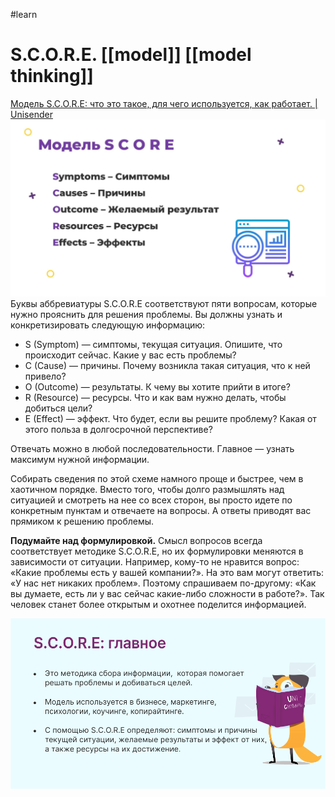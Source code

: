 #learn 
# S.C.O.R.E. [[model]] [[model thinking]]
[Модель S.C.O.R.E: что это такое, для чего используется, как работает. | Unisender](https://www.unisender.com/ru/glossary/chto-takoe-s-c-o-r-e/)
![](Pasted%20image%2020221210172112.png)
Буквы аббревиатуры S.C.O.R.E соответствуют пяти вопросам, которые нужно прояснить для решения проблемы. Вы должны узнать и конкретизировать следующую информацию:

-   S (Symptom) — симптомы, текущая ситуация. Опишите, что происходит сейчас. Какие у вас есть проблемы?
-   C (Cause) — причины. Почему возникла такая ситуация, что к ней привело?
-   O (Outcome) — результаты. К чему вы хотите прийти в итоге?
-   R (Resource) — ресурсы. Что и как вам нужно делать, чтобы добиться цели?
-   E (Effect) — эффект. Что будет, если вы решите проблему? Какая от этого польза в долгосрочной перспективе?

Отвечать можно в любой последовательности. Главное — узнать максимум нужной информации.

Собирать сведения по этой схеме намного проще и быстрее, чем в хаотичном порядке. Вместо того, чтобы долго размышлять над ситуацией и смотреть на нее со всех сторон, вы просто идете по конкретным пунктам и отвечаете на вопросы. А ответы приводят вас прямиком к решению проблемы.

**Подумайте над формулировкой.** Смысл вопросов всегда соответствует методике S.C.O.R.E, но их формулировки меняются в зависимости от ситуации. Например, кому-то не нравится вопрос: «Какие проблемы есть у вашей компании?». На это вам могут ответить: «У нас нет никаких проблем». Поэтому спрашиваем по-другому: «Как вы думаете, есть ли у вас сейчас какие-либо сложности в работе?». Так человек станет более открытым и охотнее поделится информацией.

![](Pasted%20image%2020221210172832.png)

